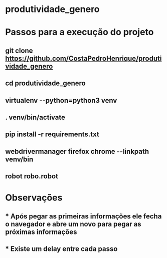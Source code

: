 # produtividade_genero

# Passos para a execução do projeto

## git clone https://github.com/CostaPedroHenrique/produtividade_genero
## cd produtividade_genero
## virtualenv --python=python3 venv
## . venv/bin/activate
## pip install -r requirements.txt
## webdrivermanager firefox chrome --linkpath venv/bin
## robot robo.robot

#

# Observações

## * Após pegar as primeiras informações ele fecha o navegador e abre um novo para pegar as próximas informações

## * Existe um delay entre cada passo